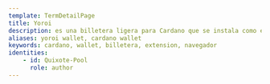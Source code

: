 ```yaml
---
template: TermDetailPage
title: Yoroi
description: es una billetera ligera para Cardano que se instala como extensión del navegador y se usa para administrar los saldos de ADA y realizar transacciones. Es una billetera simple, rápida y segura para uso diario desarrollada por Emurgo. [Más información](https://yoroi-wallet.com/#/).
aliases: yoroi wallet, cardano wallet
keywords: cardano, wallet, billetera, extension, navegador
identities: 
    - id: Quixote-Pool
      role: author
---
```

